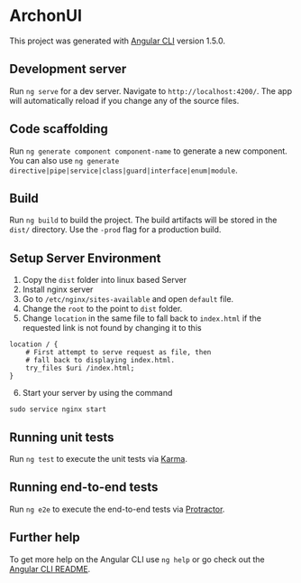 # ArchonUI

This project was generated with [Angular CLI](https://github.com/angular/angular-cli) version 1.5.0.

## Development server

Run `ng serve` for a dev server. Navigate to `http://localhost:4200/`. The app will automatically reload if you change any of the source files.

## Code scaffolding

Run `ng generate component component-name` to generate a new component. You can also use `ng generate directive|pipe|service|class|guard|interface|enum|module`.

## Build

Run `ng build` to build the project. The build artifacts will be stored in the `dist/` directory. Use the `-prod` flag for a production build.

## Setup Server Environment

1. Copy the `dist` folder into linux based Server
2. Install nginx server
3. Go to `/etc/nginx/sites-available` and open `default` file.
4. Change the `root` to the point to `dist` folder.
5. Change `location` in the same file to fall back to `index.html` if the requested link is not found by changing it to this

```
location / {
    # First attempt to serve request as file, then
    # fall back to displaying index.html.
    try_files $uri /index.html;
}
```

6. Start your server by using the command

```
sudo service nginx start
```

## Running unit tests

Run `ng test` to execute the unit tests via [Karma](https://karma-runner.github.io).

## Running end-to-end tests

Run `ng e2e` to execute the end-to-end tests via [Protractor](http://www.protractortest.org/).

## Further help

To get more help on the Angular CLI use `ng help` or go check out the [Angular CLI README](https://github.com/angular/angular-cli/blob/master/README.md).
